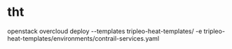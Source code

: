 # tht
openstack overcloud deploy --templates tripleo-heat-templates/ -e tripleo-heat-templates/environments/contrail-services.yaml
